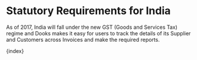 <!-- add-breadcrumbs -->
# Statutory Requirements for India

As of 2017, India will fall under the new GST (Goods and Services Tax) regime and Dooks makes it easy for users to track the details of its Supplier and Customers across Invoices and make the required reports.

{index}